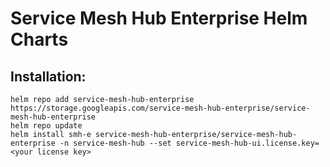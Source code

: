 # Service Mesh Hub Enterprise Helm Charts

## Installation:
```shell script
helm repo add service-mesh-hub-enterprise https://storage.googleapis.com/service-mesh-hub-enterprise/service-mesh-hub-enterprise
helm repo update
helm install smh-e service-mesh-hub-enterprise/service-mesh-hub-enterprise -n service-mesh-hub --set service-mesh-hub-ui.license.key=<your license key>
```
